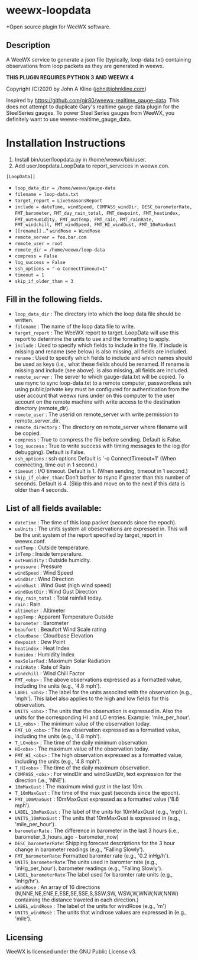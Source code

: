 # weewx-loopdata
*Open source plugin for WeeWX software.

## Description

A WeeWX service to generate a json file (typically, loop-data.txt)
containing observations from loop packets as they are generated in
weewx.

**THIS PLUGIN REQUIRES PYTHON 3 AND WEEWX 4**

Copyright (C)2020 by John A Kline (john@johnkline.com)

Inspired by https://github.com/gjr80/weewx-realtime_gauge-data.  This does not attempt to duplicate
Gary's realtime gauge data plugin for the SteelSeries gauges.  To power Steel Series gauges from
WeeWX, you definitely want to use weewx-realtime_gauge_data.

# Installation Instructions
1. Install bin/user/loopdata.py in /home/weewx/bin/user.
2. Add user.loopdata.LoopData to report_servcices in weewx.con.

`[LoopData]]`
* `loop_data_dir = /home/weewx/gauge-data`
* `filename = loop-data.txt`
* `target_report = LiveSeasonsReport`
* `include = dateTime, windSpeed, COMPASS_windDir, DESC_barometerRate, FMT_barometer,`
            `FMT_day_rain_total, FMT_dewpoint, FMT_heatindex, FMT_outHumidity, FMT_outTemp, FMT_rain,`
            `FMT_rainRate, FMT_windchill, FMT_windSpeed, FMT_HI_windGust, FMT_10mMaxGust`
* `[[rename]]`
..* `windRose = WindRose`
* `remote_server = foo.bar.com`
* `remote_user = root`
* `remote_dir = /home/weewx/loop-data`
* `compress = False`
* `log_success = False`
* `ssh_options = "-o ConnectTimeout=1"`
* `timeout = 1`
* `skip_if_older_than = 3`

## Fill in the following fields.
 * `loop_data_dir`     : The directory into which the loop data file should be written.
 * `filename`          : The name of the loop data file to write.
 * `target_report`     : The WeeWX report to target.  LoopData will use this report to determine the
                       units to use and the formatting to apply.
 * `include`           : Used to specify which fields to include in the file.  If include is missing
                       and rename (see below) is also missing, all fields are included.
 * `rename`            : Used to specify which fields to include and which names should be used as
                       keys (i.e., what these fields should be renamed.  If rename is missing and
                       include (see above).
                       is also missing, all fields are included.
 * `remote_server`     : The server to which gauge-data.txt will be copied.
                       To use rsync to sync loop-data.txt to a remote computer, passwordless ssh
                       using public/private key must be configured for authentication from the user
                       account that weewx runs under on this computer to the user account on the
                       remote machine with write access to the destination directory (remote_dir).
 * `remote_user`       : The userid on remote_server with write permission to remote_server_dir.
 * `remote_directory`  : The directory on remote_server where filename will be copied.
 * `compress`          : True to compress the file before sending.  Default is False.
 * `log_success`       : True to write success with timing messages to the log (for debugging).
                       Default is False.
 * `ssh_options`       : ssh options Default is '-o ConnectTimeout=1' (When connecting, time out in
                       1 second.)
 * `timeout`           : I/O timeout. Default is 1.  (When sending, timeout in 1 second.)
 * `skip_if_older_than`: Don't bother to rsync if greater than this number of seconds.  Default is 4.
                       (Skip this and move on to the next if this data is older than 4 seconds.

## List of all fields available:
 * `dateTime`          : The time of this loop packet (seconds since the epoch).
 * `usUnits`           : The units system all obeservations are expressed in.
                       This will be the unit system of the report specified by
                       target_report in weewx.conf.
 * `outTemp`           : Outside temperature.
 * `inTemp`            : Inside temperature.
 * `outHumidity`       : Outside humidity.
 * `pressure`          : Pressure
 * `windSpeed`         : Wind Speed
 * `windDir`           : Wind Direction
 * `windGust`          : Wind Gust (high wind speed)
 * `windGustDir`       : Wind Gust Direction
 * `day_rain_total`    : Total rainfall today.
 * `rain`              : Rain
 * `altimeter`         : Altimeter
 * `appTemp`           : Apparent Temperature Outside
 * `barometer`         : Barometer
 * `beaufort`          : Beaufort Wind Scale rating
 * `cloudbase`         : Cloudbase Elevation
 * `dewpoint`          : Dew Point
 * `heatindex`         : Heat Index
 * `humidex`           : Humidity Index
 * `maxSolarRad`       : Maximum Solar Radiation
 * `rainRate`          : Rate of Rain
 * `windchill`         : Wind Chill Factor
 * `FMT_<obs>`         : The above observations expressed as a formatted value, including
                       the units (e.g., '4.8 mph').
 * `LABEL_<obs>`       : The label for the units associted with the observation (e.g., 'mph').
                       This label also applies to the high and low fields for this observation.
 * `UNITS_<obs>`       : The units that the observation is expressed in.  Also the units
                       for the corresponding HI and LO entries.  Example: 'mile_per_hour'.
 * `LO_<obs>`          : The minimum value of the observation today.
 * `FMT_LO_<obs>`      : The low observation expressed as a formatted value, including
                       the units (e.g., '4.8 mph').
 * `T_LO<obs>`         : The time of the daily minimum observation.
 * `HI<obs>`           : The maximum value of the observation today.
 * `FMT_HI_<obs>`      : The high observation expressed as a formatted value, including
                       the units (e.g., '4.8 mph').
 * `T_HI<obs>`         : The time of the daily maximum observation.
 * `COMPASS_<obs>`     : For windDir and windGustDir, text expression for the direction
                       (.e., 'NNE').
 * `10mMaxGust`        : The maximum wind gust in the last 10m.
 * `T_10mMaxGust`      : The time of the max gust (seconds since the epoch).
 * `FMT_10mMaxGust`    : 10mMaxGust expressed as a formatted value ('8.6 mph').
 * `LABEL_10mMaxGust`  : The label of the units for 10mMaxGust (e.g., 'mph').
 * `UNITS_10mMaxGust`  : The units that 10mMaxGust is expressed in (e.g., 'mile_per_hour').
 * `barometerRate`     : The difference in barometer in the last 3 hours
                       (i.e., barometer_3_hours_ago - barometer_now)
 * `DESC_barometerRate`: Shipping forecast descriptions for the 3 hour change in
                       barometer readings (e.g., "Falling Slowly').
 * `FMT_barometerRate`:  Formatted baromter rate (e.g., '0.2 inHg/h').
 * `UNITS_barometerRate`:The units used in baromter rate (e.g., 'inHg_per_hour').
                       barometer readings (e.g., "Falling Slowly').
 * `LABEL_barometerRate`:The label used for baromter rate units (e.g., 'inHg/hr').
 * `windRose`          : An array of 16 directions (N,NNE,NE,ENE,E,ESE,SE,SSE,S,SSW,SW,
                       WSW,W,WNW,NW,NNW) containing the distance traveled in each 
                       direction.)
 * `LABEL_windRose`    : The label of the units for windRose (e.g., 'm')
 * `UNITS_windRose`    : The units that windrose values are expressed in (e.g., 'mile').

<h2>Licensing</h2>

WeeWX is licensed under the GNU Public License v3.

